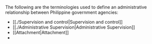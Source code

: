The following are the terminologies used to define an administrative relationship between Philippine government agencies:
- [[./Supervision and control|Supervision and control]]
- [[./Administrative Supervision|Administrative Supervision]]
- [[Attachment|Attachment]]
- 